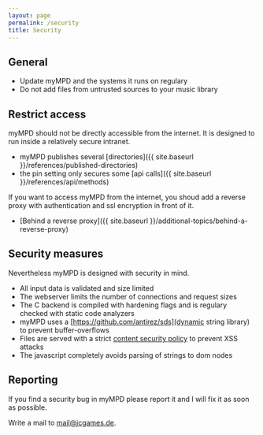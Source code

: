 ```yaml
---
layout: page
permalink: /security
title: Security
---
```


## General

- Update myMPD and the systems it runs on regulary
- Do not add files from untrusted sources to your music library

## Restrict access

myMPD should not be directly accessible from the internet. It is designed to run inside a relatively secure intranet.

- myMPD publishes several [directories]({{ site.baseurl }}/references/published-directories)
- the pin setting only secures some [api calls]({{ site.baseurl }}/references/api/methods)

If you want to access myMPD from the internet, you shoud add a reverse proxy with authentication and ssl encryption in front of it.

- [Behind a reverse proxy]({{ site.baseurl }}/additional-topics/behind-a-reverse-proxy)

## Security measures

Nevertheless myMPD is designed with security in mind.

- All input data is validated and size limited
- The webserver limits the number of connections and request sizes
- The C backend is compiled with hardening flags and is regulary checked with static code analyzers
- myMPD uses a [https://github.com/antirez/sds](dynamic string library) to prevent buffer-overflows
- Files are served with a strict [content security policy](https://developer.mozilla.org/en-US/docs/Web/HTTP/CSP) to prevent XSS attacks
- The javascript completely avoids parsing of strings to dom nodes

## Reporting

If you find a security bug in myMPD please report it and I will fix it as soon as possible.

Write a mail to [mail@jcgames.de](mail@jcgames.de).
